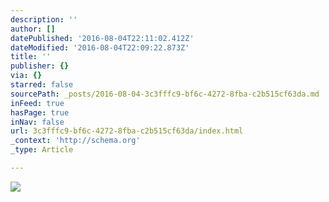 ```yaml
---
description: ''
author: []
datePublished: '2016-08-04T22:11:02.412Z'
dateModified: '2016-08-04T22:09:22.873Z'
title: ''
publisher: {}
via: {}
starred: false
sourcePath: _posts/2016-08-04-3c3fffc9-bf6c-4272-8fba-c2b515cf63da.md
inFeed: true
hasPage: true
inNav: false
url: 3c3fffc9-bf6c-4272-8fba-c2b515cf63da/index.html
_context: 'http://schema.org'
_type: Article

---
```

![](https://the-grid-user-content.s3-us-west-2.amazonaws.com/b2542c93-d319-4d00-94be-4dac757c1996.jpg)